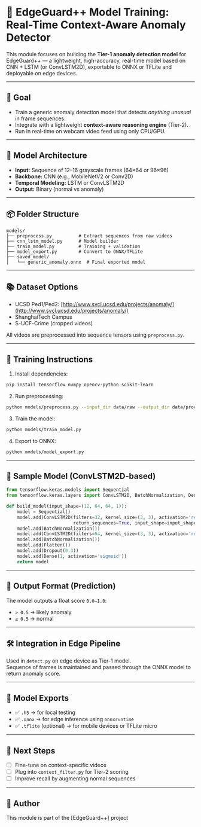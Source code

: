 # 🧠 EdgeGuard++ Model Training: Real-Time Context-Aware Anomaly Detector

This module focuses on building the **Tier-1 anomaly detection model** for EdgeGuard++ — a lightweight, high-accuracy, real-time model based on CNN + LSTM (or ConvLSTM2D), exportable to ONNX or TFLite and deployable on edge devices.

---

## 📌 Goal

- Train a generic anomaly detection model that detects *anything unusual* in frame sequences.
- Integrate with a lightweight **context-aware reasoning engine** (Tier-2).
- Run in real-time on webcam video feed using only CPU/GPU.

---

## 🧱 Model Architecture

- **Input:** Sequence of 12–16 grayscale frames (64×64 or 96×96)
- **Backbone:** CNN (e.g., MobileNetV2 or Conv2D)
- **Temporal Modeling:** LSTM or ConvLSTM2D
- **Output:** Binary (normal vs anomaly)

---

## 📦 Folder Structure

```
models/
├── preprocess.py          # Extract sequences from raw videos
├── cnn_lstm_model.py      # Model builder
├── train_model.py         # Training + validation
├── model_export.py        # Convert to ONNX/TFLite
├── saved_model/
│   └── generic_anomaly.onnx  # Final exported model
```

---

## 📚 Dataset Options

- UCSD Ped1/Ped2: [http://www.svcl.ucsd.edu/projects/anomaly/](http://www.svcl.ucsd.edu/projects/anomaly/)
- ShanghaiTech Campus
- S-UCF-Crime (cropped videos)

All videos are preprocessed into sequence tensors using `preprocess.py`.

---

## 🚀 Training Instructions

1. Install dependencies:
```bash
pip install tensorflow numpy opencv-python scikit-learn
```

2. Run preprocessing:
```bash
python models/preprocess.py --input_dir data/raw --output_dir data/processed
```

3. Train the model:
```bash
python models/train_model.py
```

4. Export to ONNX:
```bash
python models/model_export.py
```

---

## 🧪 Sample Model (ConvLSTM2D-based)

```python
from tensorflow.keras.models import Sequential
from tensorflow.keras.layers import ConvLSTM2D, BatchNormalization, Dense, Flatten, Dropout

def build_model(input_shape=(12, 64, 64, 1)):
    model = Sequential()
    model.add(ConvLSTM2D(filters=32, kernel_size=(3, 3), activation='relu',
                         return_sequences=True, input_shape=input_shape))
    model.add(BatchNormalization())
    model.add(ConvLSTM2D(filters=64, kernel_size=(3, 3), activation='relu'))
    model.add(BatchNormalization())
    model.add(Flatten())
    model.add(Dropout(0.3))
    model.add(Dense(1, activation='sigmoid'))
    return model
```

---

## 🧠 Output Format (Prediction)

The model outputs a float score `0.0–1.0`:
- `> 0.5` → likely anomaly
- `≤ 0.5` → normal

---

## 🛠 Integration in Edge Pipeline

Used in `detect.py` on edge device as Tier-1 model.  
Sequence of frames is maintained and passed through the ONNX model to return anomaly score.

---

## 📁 Model Exports

- ✅ `.h5` → for local testing
- ✅ `.onnx` → for edge inference using `onnxruntime`
- ✅ `.tflite` (optional) → for mobile devices or TFLite micro

---

## 📌 Next Steps

- [ ] Fine-tune on context-specific videos
- [ ] Plug into `context_filter.py` for Tier-2 scoring
- [ ] Improve recall by augmenting normal sequences

---

## 🙌 Author

This module is part of the [EdgeGuard++] project



































<!-- [Edge Device Pipeline]
┌────────────────────────────────────────────────────────────────┐
│ 1. Video Capture & Preprocessing                               │
│    - Continuous capture via OpenCV, maintain circular buffer   │
│    - Preprocess frames: resizing, normalization                 │
│    - Scene calibration: load zone maps, camera parameters      │
│                                                                │
│ 2. Context Extraction                                          │
│    - Time-based context: current time-of-day, day-of-week      │
│    - Scene-based context: zones definitions (e.g., “entrance”,│
│      “aisle”, “restricted area”)                               │
│    - User-specified anomaly interest parsed into structured    │
│      config: target classes, zone/time constraints             │
│    - Additional sensors (optional): door sensors, IoT signals  │
│                                                                │
│ 3. Feature & Event Detection                                   │
│    - Object Detection module: e.g., lightweight YOLO/TinyYOLO  │
│      or MobileNet-SSD for on-device detection of classes       │
│    - Semantic Segmentation (optional): lightweight models to   │
│      delineate zones                                       │
│    - Motion analysis: optical flow or frame differencing for   │
│      movement patterns                                        │
│    - Temporal/event segmentation: group consecutive frames into│
│      candidate events based on motion or object presence      │
│                                                                │
│ 4. Context-Conditioned Anomaly Scoring                         │
│    - For each event segment, compute spatiotemporal embeddings │
│      via CNN+LSTM or 3D-CNN or lightweight video transformer,  │
│      trained to model “normal” patterns for given context      │
│      (e.g., learned via contrastive learning aligning context/ │
│      appearance/motion) :contentReference[oaicite:5]{index=5}                          │
│    - Alternatively, apply rule-based checks based on parsed    │
│      user config: e.g., if “person in restricted zone after    │
│      hours” → immediate alert                                     │
│    - For more nuanced anomalies (e.g., “vehicle behaving      │
│      unusually”), compare features against context-conditioned │
│      normal distribution; high deviation → anomaly            │
│    - Use thresholding calibrated per context cluster           │
│                                                                │
│ 5. DVR Buffering & Clip Extraction                             │
│    - On anomaly detection: save pre-buffer (e.g., 5s before),  │
│      during, and post-buffer (e.g., 5s after) as a clip (.avi) │
│    - Store locally or upload encrypted clip (depending on      │
│      privacy settings)                                         │
│                                                                │
│ 6. Metadata Encryption & Transmission                          │
│    - Prepare JSON metadata: timestamp, context tags, object    │
│      attributes, anomaly score, event ID                       │
│    - AES-256 encrypt metadata payload via PyCryptodome         │
│    - Send encrypted metadata (and optionally small clip or clip│
│      reference) via HTTPS/WebSocket to Node.js backend         │
│                                                                │
│ 7. Local Feedback Loop & Adaptation                            │
│    - Provide user option (via dashboard) to label false alarms │
│      or confirm true alerts                                    │
│    - On-device fine-tuning: accumulate labeled samples of      │
│      “normal”/“anomaly” for context; periodically update local │
│      model (small-scale) or send anonymized gradients for      │
│      federated aggregation                                    │
└────────────────────────────────────────────────────────────────┘

[Backend & Dashboard]
- Node.js + Express: receive encrypted metadata, store in MongoDB
- WebSocket: push alerts to React dashboard in real time
- Dashboard UI: decode metadata client-side if appropriate, display alert list, replay clips, allow user feedback (e.g., mark false positives)
- Analytics: aggregate anomaly statistics per zone/time/context for model improvement guidance

[Federated Learning Server]
- Collect encrypted model updates (gradients) from edge devices
- Aggregate updates to improve global context-conditioned model
- Distribute updated model weights to devices periodically

[Model Training & Export]
- Offline training pipeline (in models/): 
  - Pretrain base spatiotemporal feature extractor on large-scale video datasets
  - Use contrastive learning (e.g., Trinity-like) to align context vectors (time, zone label) with appearance/motion embeddings :contentReference[oaicite:6]{index=6}
  - For known anomaly classes (if labeled data exists), fine-tune detectors or one-class classifiers per class
  - Export lightweight versions (e.g., TensorFlow Lite, ONNX) for edge inference
- Provide mechanism for incremental fine-tuning based on on-device feedback

---

## Detailed Steps for Context-Aware Model Development

### 1. Define and Structure Context

- **Identify context dimensions** relevant to target deployments:  
  - **Temporal context**: time-of-day slots (e.g., business hours vs. after hours), day-of-week (weekday/weekend), seasonal events.  
  - **Spatial context**: zone maps defined by the user (e.g., entrance area, cashier zone, prohibited zone). Represent via coordinates/polygons in config.json.  
  - **Operational context**: schedule (e.g., opening/closing times), special events (sales, holidays).  
  - **User-specific interest**: natural-language descriptions parsed into structured rules or parameters (object classes of interest, behavior patterns).  

- **Encoding context**:  
  - Convert temporal context into embeddings or discrete tokens (e.g., one-hot for time slots or sinusoidal time encodings).  
  - Represent zone IDs or labels as embeddings.  
  - Combine into a context vector appended as input to the anomaly detection model or used in contrastive learning.  

### 2. Data Collection and Normal Pattern Learning

- **Collect long-term “normal” videos per deployment**:  
  - Record for weeks/months to capture variations (day/night, weekdays/weekends).  
  - Annotate context: tag segments by time slot or special events.  
- **Unsupervised/weakly-supervised learning**:  
  - Train a context-conditioned autoencoder or predictive model: input is video segment + context vector; model learns to reconstruct or predict next frames under that context.  
  - Use contrastive learning: treat segments from the same context as positive pairs; segments from different contexts as negatives; learn embeddings where alignment between context and features is maximized for normal behavior :contentReference[oaicite:7]{index=7}.  
- **Clustering normal patterns**:  
  - In embedding space, cluster patterns per context; record cluster centers and distribution (e.g., via Gaussian mixture) to compute distance-based anomaly scores.  

### 3. Anomaly Scoring and Detection

- **Reconstruction/Predictive error**: High error under current context indicates potential anomaly.  
- **Embedding distance**: Distance from context-conditioned normal clusters signals anomaly.  
- **Object- and event-based checks**:  
  - Use object detector to identify entity classes. For user-specified classes, check presence/absence or counts in zones. Example: “vehicle in pedestrian zone” triggers anomaly if a vehicle bounding box is wholly or partly within the polygon of a pedestrian-only zone.  
  - Behavior-based checks: speed, trajectory deviation (e.g., a person loitering too long in restricted zone), group patterns (e.g., crowd formation at odd times).  
- **Hybrid scoring**: Combine ML-based anomaly score (normalized) with rule-based binary flags; weight according to configuration.

### 4. User-Specified Anomaly Interests

- **Natural Language Interface**:  
  - Provide a UI where user enters description, e.g., “Alert me if a person enters after 10 PM,” or “Detect vehicles moving against traffic flow in delivery bay.”  
  - **Parse** via simple NLP pipeline:  
    - Extract object classes (“person,” “vehicle”), conditions (“after 10 PM,” “in delivery bay zone”), behaviors (“moving against flow,” “loitering > 30s”).  
    - Map extracted terms to internal parameters: class IDs from object detection model, zone IDs from config, time thresholds, behavior templates.  
- **Configuration Generation**:  
  - Create or update a JSON rule set:  
    ```json
    {
      "anomaly_rules": [
        {
          "object": "person",
          "zone": "entrance",
          "time_after": "22:00",
          "action": "alert"
        },
        {
          "object": "vehicle",
          "zone": "delivery_bay",
          "behavior": "against_flow",
          "action": "alert"
        }
      ]
    }
    ```
  - For complex behaviors not easily rule-defined, trigger adaptation: e.g., collect a few labeled video snippets illustrating the behavior; use few-shot fine-tuning module.  

### 5. Model Architecture & Training

- **Base spatiotemporal backbone**:  
  - Options:  
    - **CNN+LSTM**: frame-level CNN to extract spatial features, followed by LSTM for temporal patterns.  
    - **3D-CNN**: captures spatiotemporal features directly (e.g., lightweight I3D-like).  
    - **Video Transformer**: ViT-based temporal modeling (if compute permits).  
  - **Lightweight variants**: MobileNet3D or Tiny video models for edge inference.  

- **Context conditioning**:  
  - **Concatenate context vector** (time embedding, zone embedding) with features at a chosen layer; or  
  - **Adaptive normalization**: e.g., FiLM layers where context vector modulates feature maps via scaling and shifting.  
  - **Contrastive pretraining**: as in Trinity, train embeddings such that appearance+motion features align with context embeddings for normal segments :contentReference[oaicite:8]{index=8}.  

- **Anomaly head**:  
  - For unsupervised: reconstruction/predictive subnetwork or one-class classification head (e.g., distance to cluster means).  
  - For supervised (if labeled anomalies available): binary/multiclass classification head, possibly lightweight MLP on top of features.  
  - For hybrid: separate modules for rule-based detection that override or boost anomaly score when triggered.  

- **Training pipeline**:  
  - **Offline phase**: Pretrain on large public video datasets to learn general spatiotemporal features.  
  - **Context fine-tuning**: Use deployment-specific normal data with annotated contexts to train context-conditioned normalcy model.  
  - **Few-shot anomaly adaptation**: If user provides sample anomalous events, fine-tune or calibrate thresholds.  
  - **Federated aggregation**: When multiple edge devices share models, aggregate updates without raw data transfer.  

### 6. Edge Inference and Efficiency

- **Model optimization**: Convert to TensorFlow Lite or ONNX with quantization (e.g., 8-bit) to reduce footprint.  
- **Frame sampling**: Process frames at moderate rate (e.g., 5-10 FPS) to balance detection fidelity vs. compute.  
- **Event-triggered processing**: Use lightweight motion detection to trigger heavier analysis only when there is activity.  
- **Memory buffering**: Maintain circular buffer of frames (pre-event) to enable DVR saving.  
- **Asynchronous pipelines**: Separate threads/processes for capture, inference, buffering, encryption/transmission to utilize multi-core and avoid blocking capture.  

### 7. Feedback Loop and Continuous Learning

- **User feedback UI**: Dashboard allows marking false positives/negatives.  
- **Local adaptation**: On-device keep a small buffer of labeled segments; periodically fine-tune anomaly thresholds or small network layers to adjust to new patterns.  
- **Federated updates**: Send encrypted gradient updates (or model diffs) to central server for aggregation, then distribute improved global model back to devices. This helps generalize context-aware patterns across deployments while preserving privacy.  

### 8. Evaluation Metrics

- **Standard VAD metrics**: Frame-level and event-level AUC, precision-recall curves on labeled test data.  
- **Context-aware metrics**: Evaluate separately across different contexts (e.g., business hours vs. after hours) to ensure model adapts correctly.  
- **User-centric metrics**: False positive rate in production scenarios (e.g., how many benign events flagged), time-to-alert latency, user satisfaction feedback.  
- **Resource metrics**: On-device CPU/GPU/memory usage, inference latency, battery usage (for mobile/embedded devices).  

---

## Implementation Roadmap

1. **Prototype Phase**  
   - Build a minimal edge pipeline: capture + motion-triggered object detection + simple rule-based alerts (e.g., person after hours).  
   - Develop UI to define zones and simple rules.  
   - Validate DVR buffering and metadata encryption/transmission.  
   - Integrate with backend & dashboard to view alerts and feedback.

2. **Context-Conditioned Model Development**  
   - Collect normal data for a pilot environment (e.g., an office corridor).  
   - Implement context embedding (time, zone) and train a small-scale context-conditioned autoencoder or contrastive model using local compute or cloud.  
   - Deploy lightweight inference on edge and evaluate anomaly detection on held-out events.

3. **User-Specified Interest Parsing**  
   - Design and implement NLP parsing module (could start with rule-based keyword extraction; later integrate a small LLM locally or via backend for richer parsing).  
   - Map parsed inputs to configuration schema and integrate with detection pipeline to adjust rules or model parameters.

4. **Advanced Spatiotemporal Learning**  
   - Experiment with different backbone choices (CNN+LSTM vs. 3D-CNN vs. transformer) prioritized by edge constraints.  
   - Implement contrastive pretraining aligning features with context. Consider using off-the-shelf code from related research (Trinity-like).  
   - Evaluate performance improvements in reducing false alarms across varying contexts.

5. **Feedback Loop Integration**  
   - Create dashboard features for marking alerts as false/true.  
   - Implement local data collection of feedback-labeled segments; design small-scale retraining scripts to update thresholds or fine-tune layers.  
   - Set up federated learning server and integrate secure update flows.

6. **Scalability and Robustness Testing**  
   - Stress-test for multiple anomaly types, variable lighting, camera shakes, occlusion.  
   - Evaluate under different contexts: weekends, holidays, special events.  
   - Monitor resource usage; profile and optimize model size, sampling rates, threading.

7. **Documentation and Packaging**  
   - Document configuration formats, user guide for specifying anomaly interests, deployment instructions for edge device.  
   - Containerize components: Docker for backend, edge Dockerfile for inference environment.  
   - CI/CD: automate tests for model inference, data pipelines, encryption workflows.

8. **Pilot Deployment and Iteration**  
   - Deploy in sample real-world settings (e.g., small retail store after hours).  
   - Gather real usage feedback, refine context definitions, improve parsing accuracy.  
   - Iterate model improvements based on diverse environments (e.g., homes, warehouses, hospitals, vehicles).

---

## Example: Context-Conditioned Contrastive Pretraining (Sketch)

1. **Data Preparation**: Organize normal video segments with associated context labels (e.g., segment A: “weekday morning,” “zone: lobby”; segment B: “weekday evening,” “zone: lobby”).
2. **Context Embeddings**: Encode each context attribute:  
   - Time-of-day: embed as continuous periodic features or discrete one-hot bins.  
   - Zone ID: embed via learnable embedding vector.  
   - Combine into a context vector `c`.
3. **Feature Extractor**: Use a lightweight 3D-CNN to extract spatiotemporal features `f` from each segment.
4. **Contrastive Loss**:  
   - For segments `(f_i, c_i)` and `(f_j, c_j)`: if contexts match (same time-zone combination), treat as positive pair; if contexts differ, negative pair.  
   - Use a contrastive loss (e.g., InfoNCE) to pull together embeddings of matched pairs and push apart mismatched pairs.  
   - This ensures `f` captures patterns aligned with context `c`.  
5. **Anomaly Scoring**: At inference, given new segment with context `c_new`, compute `f_new` and measure its alignment score with learned normal clusters for that context. Low alignment → anomaly.

This procedure follows ideas from Trinity-style algorithms tailored to long-term context-aware VAD :contentReference[oaicite:9]{index=9}.

---

## Handling User-Defined Anomaly Types

- **Simple Cases (Rule-Based)**: For “object presence/absence” or basic conditions (time, zone), directly use object detection outputs + geometric checks.  
- **Behavioral Patterns**: For more complex behaviors (e.g., “vehicle driving against flow,” “loitering,” “fall detection”), implement specialized modules:  
  - **Trajectory analysis**: Track object centroids over frames; detect direction deviations relative to permitted flows (requires mapping permitted paths in zone).  
  - **Temporal analysis**: Measure dwell time in zone; flag if exceeds threshold.  
  - **Pose estimation**: For fall detection in hospitals, use pose estimation lightweight model to detect abnormal human poses.  
- **Few-Shot Adaptation**: If user provides example clips illustrating the anomaly:  
  - Use a small fine-tuning routine to adapt the anomaly head or thresholds: e.g., train a one-class SVM on embeddings augmented with these examples, or fine-tune a lightweight classification layer.  
  - This may require a small annotation UI in the dashboard for uploading/labeling clips.  
- **NLP Parsing**: Design a mapping table of keywords to parameters (e.g., “after closing” → time_after config). For more flexibility, consider integrating a small LLM service in backend to parse freeform user descriptions into structured config.

---

## Privacy, Security, and Edge Considerations

- **On-Device Inference**: Raw video never leaves device; only encrypted metadata or anonymized features are transmitted.  
- **Encryption**: Use AES-256 to encrypt metadata payloads. If transmitting clips, either avoid sending raw video or encrypt video segments before upload.  
- **Federated Learning**: Utilize frameworks (Flower, PySyft) to aggregate model updates without sharing raw data, preserving user privacy across deployments.  
- **Resource Constraints**: Continuously profile CPU/GPU/memory; use model pruning, quantization; dynamically adjust frame rates or processing schedules based on load.  
- **Fail-Safe Mechanisms**: In case of connectivity loss, store encrypted metadata locally and sync when connection restored; ensure buffer management avoids overflow.  
- **Security**: Secure the backend API (e.g., JWT-based authentication), secure WebSocket channels with TLS; ensure proper environment variable management for keys in .env; enforce least privilege for database access.

---

## Evaluation and Iteration

- **Simulated Scenarios**: Create synthetic test cases for different anomaly definitions (e.g., simulate person entering after hours) to validate rule-based logic.  
- **Pilot Data Collection**: Deploy at a few sites, collect anonymous metadata and user feedback to measure detection accuracy, false alarm rates in different contexts.  
- **A/B Testing of Models**: Compare baseline (no context) vs. context-conditioned model vs. hybrid rule+ML approach to quantify gains in precision/recall across contexts.  
- **Continuous Monitoring**: Use dashboard analytics to surface patterns of false positives tied to specific contexts; refine model or rules accordingly.  
- **Model Retraining Schedule**: Periodically retrain global model with aggregated insights; distribute updated models to edge. For highly dynamic environments, consider more frequent updates.

---

## Practical Tips

- **Start Small**: Begin with a clear use-case (e.g., after-hours intrusion detection) to validate the pipeline before adding more complex context dimensions and anomaly types.  
- **Modular Design**: Build detection modules (object detection, trajectory analysis, pose estimation) as separate components that can be composed per user config.  
- **Lightweight Models**: Use proven lightweight architectures (e.g., MobileNet variants, TinyYOLO) for on-device inference; reserve heavier processing for selective segments or backend processing if needed.  
- **Automate Context Labeling**: For initial training, automate tagging of normal video segments by time slots and zones.  
- **Logging and Observability**: Log inference latency, resource usage, anomaly scores distribution to detect drift or performance degradation.  
- **User Experience**: In the dashboard, provide intuitive interfaces for zone drawing (e.g., interactive map overlay), time schedule inputs (calendar picker), and anomaly rule editing. Clear visualization of past events helps users trust and refine the system.

---

## Roadmap Example (2-Week Sprints)

1. **Sprint 1: Baseline Pipeline**  
   - Implement basic capture + object detection + simple rule (e.g., person after hours) + DVR saving + metadata encryption/transmission.  
   - Build minimal dashboard to view alerts and clips.

2. **Sprint 2: Context Embedding & Normal Modeling**  
   - Collect normal data, implement context embedding (time, zone).  
   - Train simple autoencoder or distance-based model on-device or cloud.  
   - Deploy context-conditioned anomaly scoring and compare with baseline; adjust thresholds.

3. **Sprint 3: User Interest Parsing & Configuration UI**  
   - Develop UI for user to specify anomalies; implement parsing to structured config.  
   - Integrate config into detection pipeline; test multiple rule scenarios.

4. **Sprint 4: Advanced Feature Modules**  
   - Add trajectory-based behavior detection (e.g., loitering, wrong direction) and pose estimation if needed.  
   - Integrate these modules conditionally based on user config.

5. **Sprint 5: Feedback Loop & Adaptation**  
   - Develop dashboard feedback marking; collect labeled events; implement local threshold adaptation or lightweight fine-tuning.  
   - Prototype federated update flow (simulated multi-device).

6. **Sprint 6: Optimization & Hardening**  
   - Profile and optimize inference speed, memory; quantize models.  
   - Harden security for metadata transmission and backend integration.  
   - Extensive testing under varied lighting, contexts, and anomaly scenarios.

7. **Sprint 7+: Scaling & Research Integration**  
   - Explore integrating more advanced contrastive learning (Trinity-like) with larger datasets.  
   - Experiment with event-aware modules (EventVAD insights) for training-free quick adaptation.  
   - Iterate based on user feedback from pilot deployments; refine UI/UX and model performance.

---

## Conclusion

Building a “hell of a model” that is context-aware, user-configurable, and production-ready requires blending state-of-the-art research (e.g., contrastive context-conditioned learning, event-aware reasoning), modular rule-based logic for immediate adaptability, robust edge deployment practices (lightweight inference, privacy-preserving design), and a strong feedback and continuous learning pipeline. By following the structured roadmap above—starting with simple rule-based prototypes, layering context-conditioned modeling, enabling user-driven anomaly definitions via NLP parsing, and integrating feedback loops/federated learning—you can iteratively develop and refine an anomaly detection system that not only impresses recruiters but also delivers tangible value to real-world users across various scenarios.  

Feel free to dive deeper into any component (e.g., specific model architectures, contrastive pretraining code examples, NLP parsing techniques) as you progress; the modular breakdown facilitates focused development and experimentation. Good luck building EdgeGuard++’s advanced anomaly detection engine!
::contentReference[oaicite:10]{index=10} -->
